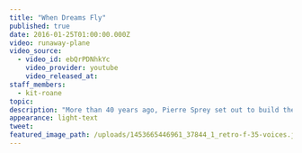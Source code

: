 ```yaml
---
title: "When Dreams Fly"
published: true
date: 2016-01-25T01:00:00.000Z
video: runaway-plane
video_source:
  - video_id: ebQrPDNhkYc
    video_provider: youtube
    video_released_at:
staff_members:
  - kit-roane
topic:
description: "More than 40 years ago, Pierre Sprey set out to build the ultimate fighter jet."
appearance: light-text
tweet:
featured_image_path: /uploads/1453665446961_37844_1_retro-f-35-voices.jpg
---
```

